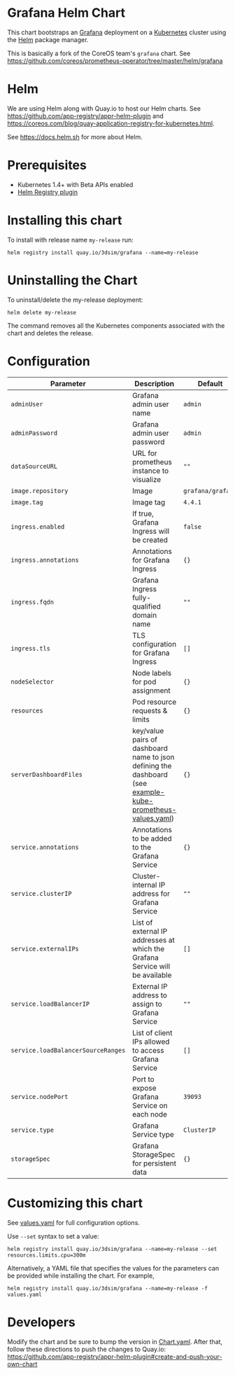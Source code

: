 # Grafana Helm Chart

This chart bootstraps an [Grafana](http://grafana.org) deployment on a [Kubernetes](http://kubernetes.io) cluster using the [Helm](https://helm.sh) package manager.

This is basically a fork of the CoreOS team's `grafana` chart.  See https://github.com/coreos/prometheus-operator/tree/master/helm/grafana

# Helm
We are using Helm along with Quay.io to host our Helm charts.  See https://github.com/app-registry/appr-helm-plugin and https://coreos.com/blog/quay-application-registry-for-kubernetes.html.

See https://docs.helm.sh for more about Helm.

# Prerequisites
* Kubernetes 1.4+ with Beta APIs enabled
* [Helm Registry plugin](https://github.com/app-registry/appr-helm-plugin)

# Installing this chart
To install with release name `my-release` run:
```
helm registry install quay.io/3dsim/grafana --name=my-release
```

# Uninstalling the Chart

To uninstall/delete the my-release deployment:
```
helm delete my-release
```
The command removes all the Kubernetes components associated with the chart and deletes the release.

# Configuration

Parameter | Description | Default
--- | --- | ---
`adminUser` | Grafana admin user name | `admin`
`adminPassword` | Grafana admin user password | `admin`
`dataSourceURL` | URL for prometheus instance to visualize | `""`
`image.repository` | Image | `grafana/grafana`
`image.tag` | Image tag | `4.4.1`
`ingress.enabled` | If true, Grafana Ingress will be created | `false`
`ingress.annotations` | Annotations for Grafana Ingress | `{}`
`ingress.fqdn` | Grafana Ingress fully-qualified domain name | `""`
`ingress.tls` | TLS configuration for Grafana Ingress | `[]`
`nodeSelector` | Node labels for pod assignment | `{}`
`resources` | Pod resource requests & limits | `{}`
`serverDashboardFiles` | key/value pairs of dashboard name to json defining the dashboard (see [example-kube-prometheus-values.yaml](example-kube-prometheus-values.yaml)) | `{}`
`service.annotations` | Annotations to be added to the Grafana Service | `{}`
`service.clusterIP` | Cluster-internal IP address for Grafana Service | `""`
`service.externalIPs` | List of external IP addresses at which the Grafana Service will be available | `[]`
`service.loadBalancerIP` | External IP address to assign to Grafana Service | `""`
`service.loadBalancerSourceRanges` | List of client IPs allowed to access Grafana Service | `[]`
`service.nodePort` | Port to expose Grafana Service on each node | `39093`
`service.type` | Grafana Service type | `ClusterIP`
`storageSpec` | Grafana StorageSpec for persistent data | `{}`

# Customizing this chart
See [values.yaml](values.yaml) for full configuration options.

Use `--set` syntax to set a value:
```console
helm registry install quay.io/3dsim/grafana --name=my-release --set resources.limits.cpu=300m
```

Alternatively, a YAML file that specifies the values for the parameters can be provided while installing the chart. For example,

```console
helm registry install quay.io/3dsim/grafana --name=my-release -f values.yaml
```

# Developers
Modify the chart and be sure to bump the version in [Chart.yaml](Chart.yaml).  After that, follow these directions to push the changes to Quay.io: https://github.com/app-registry/appr-helm-plugin#create-and-push-your-own-chart

